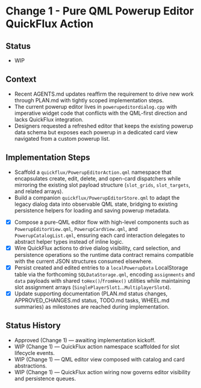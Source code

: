 # Change 1 - Pure QML Powerup Editor QuickFlux Action
## Status
- WIP

## Context
- Recent AGENTS.md updates reaffirm the requirement to drive new work through PLAN.md with tightly scoped implementation steps.
- The current powerup editor lives in `powerupeditordialog.cpp` with imperative widget code that conflicts with the QML-first direction and lacks QuickFlux integration.
- Designers requested a refreshed editor that keeps the existing powerup data schema but exposes each powerup in a dedicated card view navigated from a custom powerup list.

## Implementation Steps
- Scaffold a `quickflux/PowerupEditorAction.qml` namespace that encapsulates create, edit, delete, and open-card dispatchers while mirroring the existing slot payload structure (`slot_grids`, `slot_targets`, and related arrays).
- Build a companion `quickflux/PowerupEditorStore.qml` to adapt the legacy dialog data into observable QML state, bridging to existing persistence helpers for loading and saving powerup metadata.
- [x] Compose a pure-QML editor flow with high-level components such as `PowerupEditorView.qml`, `PowerupCardView.qml`, and `PowerupCatalogList.qml`, ensuring each card interaction delegates to abstract helper types instead of inline logic.
- [x] Wire QuickFlux actions to drive dialog visibility, card selection, and persistence operations so the runtime data contract remains compatible with the current JSON structures consumed elsewhere.
- [x] Persist created and edited entries to a `localPowerupData` LocalStorage table via the forthcoming `SQLDataStorage.qml`, encoding `assignments` and `data` payloads with shared `toHex()`/`fromHex()` utilities while maintaining slot assignment arrays (`SinglePlayerSlot1`…`MultiplayerSlot4`).
- [x] Update supporting documentation (PLAN.md status changes, APPROVED_CHANGES.md status, TODO.md tasks, WHEEL.md summaries) as milestones are reached during implementation.

## Status History
- Approved (Change 1) — awaiting implementation kickoff.
- WIP (Change 1) — QuickFlux action namespace scaffolded for slot lifecycle events.
- WIP (Change 1) — QML editor view composed with catalog and card abstractions.
- WIP (Change 1) — QuickFlux action wiring now governs editor visibility and persistence queues.
